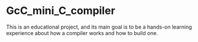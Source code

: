 # GcC_mini_C_compiler

This is an educational project, and its main goal is to be a hands-on learning experience about how a compiler works and how to build one.